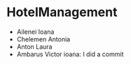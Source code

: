# HotelManagement
- Ailenei Ioana 
- Chelemen Antonia  
- Anton Laura 
- Ambarus Victor 
ioana: I did a commit

